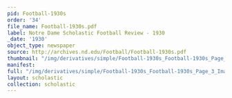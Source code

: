 ```yaml
---
pid: Football-1930s
order: '34'
file_name: Football-1930s.pdf
label: Notre Dame Scholastic Football Review - 1930
_date: '1930'
object_type: newspaper
source: http://archives.nd.edu/Football/Football-1930s.pdf
thumbnail: "/img/derivatives/simple/Football-1930s_Football-1930s_Page_3_Image_0001/thumbnail.jpg"
manifest:
full: "/img/derivatives/simple/Football-1930s_Football-1930s_Page_3_Image_0001/fullwidth.jpg"
layout: scholastic
collection: scholastic
---
```

